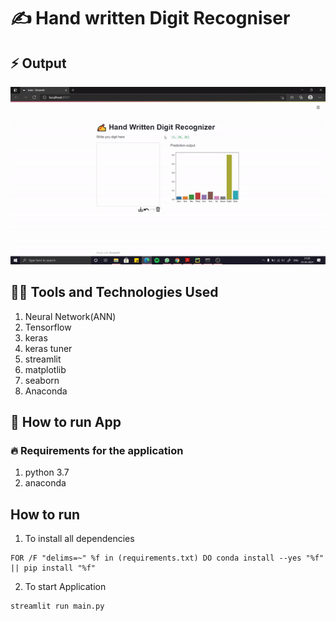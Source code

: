 # ✍ Hand written Digit Recogniser

## ⚡ Output
![outputgif](./readmeAssets/ezgif.com-gif-maker.gif)

## 👨‍💻 Tools and Technologies Used

1. Neural Network(ANN)
2. Tensorflow
3. keras 
4. keras tuner
5. streamlit
6. matplotlib
7. seaborn
6. Anaconda

## 🚂 How to run App

### 🔥 Requirements for the application
1. python 3.7
2. anaconda 

## How to run

1. To install all dependencies
```commandline
FOR /F "delims=~" %f in (requirements.txt) DO conda install --yes "%f" || pip install "%f"
```

2. To start Application
```commandline
streamlit run main.py
```